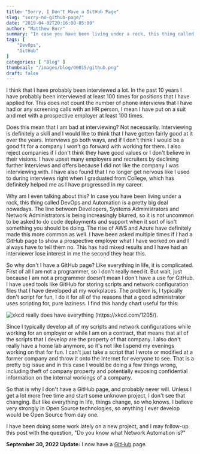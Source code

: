 ```yaml
---
title: "Sorry, I Don't Have a GitHub Page"
slug: "sorry-no-github-page/"
date: "2019-04-02T20:16:00-05:00"
author: "Matthew Burr"
summary: "In case you have been living under a rock, this thing called DevOps and Automation is a pretty big deal nowadays. The line between Developers, Systems Administrators and Network Administrators is being increasingly blurred, so it is not uncommon to be asked to do code deployments and support when it sort of isn't something you should be doing."
tags: [
    "DevOps",
    "GitHub"
]
categories: [ "Blog" ]
thumbnail: "/images/blog/00015/github.png"
draft: false
---
```


I think that I have probably been interviewed a lot. In the past 10 years I have probably been interviewed at least 100 times for positions that I have applied for. This does not count the number of phone interviews that I have had or any screening calls with an HR person, I mean I have put on a suit and met with a prospective employer at least 100 times.

Does this mean that I am bad at interviewing? Not necessarily. Interviewing is definitely a skill and I would like to think that I have gotten fairly good at it over the years. Interviews go both ways, and if I don't think I would be a good fit for a company I won't go forward with working for them. I also reject companies if I don't think they have good values or I don't believe in their visions. I have upset many employers and recruiters by declining further interviews and offers because I did not like the company I was interviewing with. I have also found that I no longer get nervous like I used to during interviews right when I graduated from College, which has definitely helped me as I have progressed in my career.

Why am I even talking about this? In case you have been living under a rock, this thing called DevOps and Automation is a pretty big deal nowadays. The line between Developers, Systems Administrators and Network Administrators is being increasingly blurred, so it is not uncommon to be asked to do code deployments and support when it sort of isn't something you should be doing. The rise of AWS and Azure have definitely made this more common as well. I have been asked multiple times if I had a GitHub page to show a prospective employer what I have worked on and I always have to tell them no. This has had mixed results and I have had an interviewer lose interest in me the second they hear this.

So why don't I have a GitHub page? Like everything in life, it is complicated. First of all I am not a programmer, so I don't really need it. But wait, just because I am not a programmer doesn't mean I don't have a use for GitHub. I have used tools like GitHub for storing scripts and network configuration files that I have developed at my workplaces. The problem is, I typically don't script for fun, I do it for all of the reasons that a good administrator uses scripting for, pure laziness. I find this handy chart useful for this:

![xkcd really does have everything (https://xkcd.com/1205/).](/images/blog/00015/xkcd-is-it-worth-the-time.png)

Since I typically develop all of my scripts and network configurations while working for an employer or while I am on a contract, that means that all of the scripts that I develop are the property of that company. I also don't really have a home lab anymore, so it's not like I spend my evenings working on that for fun. I can't just take a script that I wrote or modified at a former company and throw it onto the Internet for everyone to see. That is a pretty big issue and in this case I would be doing a few things wrong, including theft of company property and potentially exposing confidential information on the internal workings of a company.

So that is why I don't have a GitHub page, and probably never will. Unless I get a lot more free time and start some unknown project, I don't see that changing. But like everything in life, things change, so who knows. I believe very strongly in Open Source technologies, so anything I ever develop would be Open Source from day one.

I have been doing some work lately on a new project, and I may follow-up this post with the question, "Do you know what Network Automation is?"

**September 30, 2022 Update:** I now have a [GitHub](https://github.com/matthew-tfs/) page.
